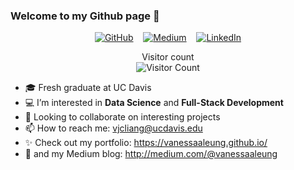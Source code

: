 ### Welcome to my Github page 👋

<p align="center">
	<!-- <img src="https://github.com/vanessaaleung/vanessaaleung/blob/master/banner-updated.jpeg?raw=true"> -->
	<a href="http://vanessaaleung.github.io/"><img src="http://img.shields.io/badge/GitHub--_.svg?style=social&logo=GitHub" alt="GitHub"></a>&nbsp;&nbsp;&nbsp;
  	<a href="http://medium.com/@vanessaaleung"><img src="http://img.shields.io/badge/Medium--_.svg?style=social&logo=Medium" alt="Medium"></a>&nbsp;&nbsp;&nbsp;
	<a href="https://www.linkedin.com/in/vanessaaleung/"><img src="https://img.shields.io/badge/LinkedIn--_.svg?style=social&logo=linkedin" alt="LinkedIn"></a>
</p>

<p align="center"> 
  Visitor count<br>
  <img src="https://profile-counter.glitch.me/vanessaaleung/count.svg" alt="Visitor Count" />
</p>

- 🎓 Fresh graduate at UC Davis
- 💻 I’m interested in **Data Science** and **Full-Stack Development**
- 👯 Looking to collaborate on interesting projects
- 📫 How to reach me: vjcliang@ucdavis.edu
- ✨ Check out my portfolio: https://vanessaaleung.github.io/
- 📝 and my Medium blog: http://medium.com/@vanessaaleung
